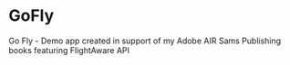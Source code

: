 # GoFly
Go Fly - Demo app created in support of my Adobe AIR Sams Publishing books featuring FlightAware API
